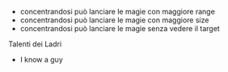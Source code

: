 - concentrandosi può lanciare le magie con maggiore range
- concentrandosi può lanciare le magie con maggiore size
- concentrandosi può lanciare le magie senza vedere il target

Talenti dei Ladri
- I know a guy